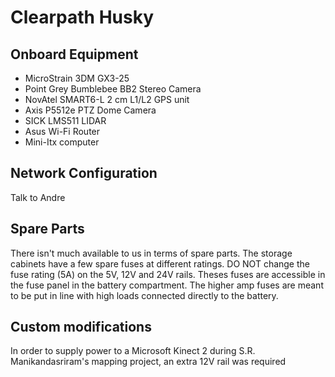 # Clearpath Husky

## Onboard Equipment

* MicroStrain 3DM GX3-25
* Point Grey Bumblebee BB2 Stereo Camera
* NovAtel SMART6-L 2 cm L1/L2 GPS unit
* Axis P5512e PTZ Dome Camera
* SICK LMS511 LIDAR
* Asus Wi-Fi Router
* Mini-Itx computer

## Network Configuration

Talk to Andre

## Spare Parts

There isn't much available to us in terms of spare parts. The storage cabinets
have a few spare fuses at different ratings. DO NOT change the fuse rating (5A) on
the 5V, 12V and 24V rails. Theses fuses are accessible in the fuse panel in the
battery compartment. The higher amp fuses are meant to be put in line with high
loads connected directly to the battery.

## Custom modifications
In order to supply power to a Microsoft Kinect 2 during S.R. Manikandasriram's
mapping project, an extra 12V rail was required
